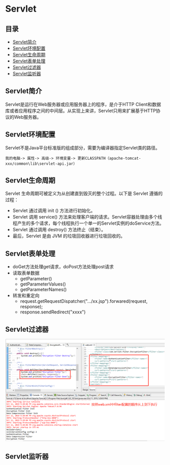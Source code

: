 # Servlet

## 目录
* [Servlet简介](#Servlet简介)
* [Servlet环境配置](#Servlet环境配置)
* [Servlet生命周期](#Servlet生命周期)
* [Servlet表单处理](#Servlet表单处理)
* [Servlet过滤器](#Servlet过滤器)
* [Servlet监听器](#Servlet监听器)

## Servlet简介
Servlet是运行在Web服务器或应用服务器上的程序，是介于HTTP Client和数据库或者应用程序之间的中间层。从实现上来讲，Servlet只用来扩展基于HTTP协议的Web服务器。

## Servlet环境配置
Servlet不是Java平台标准版的组成部分，需要为编译器指定Servlet类的路径。
```
我的电脑-> 属性-> 高级-> 环境变量-> 更新CLASSPATH（apache-tomcat-xxx/common\lib\servlet-api.jar）
```

## Servlet生命周期
Servlet 生命周期可被定义为从创建直到毁灭的整个过程。以下是 Servlet 遵循的过程：
* Servlet 通过调用 init () 方法进行初始化。
* Servlet 调用 service() 方法来处理客户端的请求。Servlet容器处理由多个线程产生的多个请求，每个线程执行一个单一的Servlet实例的doService方法。
* Servlet 通过调用 destroy() 方法终止（结束）。
* 最后，Servlet 是由 JVM 的垃圾回收器进行垃圾回收的。

## Servlet表单处理
* doGet方法处理get请求，doPost方法处理post请求
* 读取表单数据
    * getParameter()
    * getParameterValues()
    * getParameterNames()
* 转发和重定向
    * request.getRequestDispatcher(".../xx.jsp").forwared(request, response);
    * response.sendRedirect("xxxx")

## Servlet过滤器
![](filter.png)

## Servlet监听器